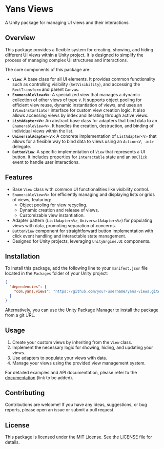 # Yans Views

A Unity package for managing UI views and their interactions.

## Overview

This package provides a flexible system for creating, showing, and hiding different UI views within a Unity project. It is designed to simplify the process of managing complex UI structures and interactions.

The core components of this package are:

- **`View`**: A base class for all UI elements. It provides common functionality such as controlling visibility (`SetVisibility`), and accessing the `RectTransform` and parent `Canvas`.
- **`EnumerableView<V>`**: A specialized view that manages a dynamic collection of other views of type `V`. It supports object pooling for efficient view reuse, dynamic instantiation of views, and uses an `IViewInstantiator` interface for custom view creation logic. It also allows accessing views by index and iterating through active views.
- **`ListAdapter<V>`**: An abstract base class for adapters that bind data to an `EnumerableView<V>`. It handles the creation, destruction, and binding of individual views within the list.
- **`UniversalAdapter<V>`**: A concrete implementation of `ListAdapter<V>` that allows for a flexible way to bind data to views using an `Action<V, int>` delegate.
- **`ButtonView`**: A specific implementation of `View` that represents a UI button. It includes properties for `Interactable` state and an `OnClick` event to handle user interactions.

## Features

- Base `View` class with common UI functionalities like visibility control.
- `EnumerableView<V>` for efficiently managing and displaying lists or grids of views, featuring:
    - Object pooling for view recycling.
    - Dynamic creation and release of views.
    - Customizable view instantiation.
- Adapter pattern (`ListAdapter<V>`, `UniversalAdapter<V>`) for populating views with data, promoting separation of concerns.
- `ButtonView` component for straightforward button implementation with click event handling and interactable state management.
- Designed for Unity projects, leveraging `UnityEngine.UI` components.

## Installation

To install this package, add the following line to your `manifest.json` file located in the `Packages` folder of your Unity project:

```json
{
  "dependencies": {
    "com.yans.views": "https://github.com/your-username/yans-views.git#upm"
  }
}
```

Alternatively, you can use the Unity Package Manager to install the package from a git URL.

## Usage

1. Create your custom views by inheriting from the `View` class.
2. Implement the necessary logic for showing, hiding, and updating your views.
3. Use adapters to populate your views with data.
4. Manage your views using the provided view management system.

For detailed examples and API documentation, please refer to the [documentation](#) (link to be added).

## Contributing

Contributions are welcome! If you have any ideas, suggestions, or bug reports, please open an issue or submit a pull request.

## License

This package is licensed under the MIT License. See the [LICENSE](LICENSE) file for details.
